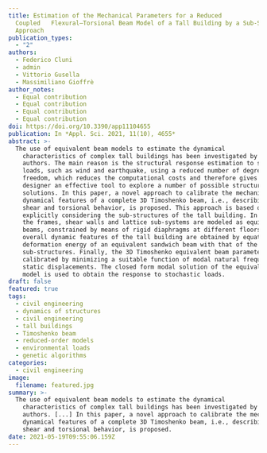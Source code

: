 ```yaml
---
title: Estimation of the Mechanical Parameters for a Reduced
  Coupled   Flexural–Torsional Beam Model of a Tall Building by a Sub-Structure
  Approach
publication_types:
  - "2"
authors:
  - Federico Cluni
  - admin
  - Vittorio Gusella
  - Massimiliano Gioffrè
author_notes:
  - Equal contribution
  - Equal contribution
  - Equal contribution
  - Equal contribution
doi: https://doi.org/10.3390/app11104655
publication: In *Appl. Sci. 2021, 11(10), 4655*
abstract: >-
  The use of equivalent beam models to estimate the dynamical
    characteristics of complex tall buildings has been investigated by several
    authors. The main reason is the structural response estimation to stochastic
    loads, such as wind and earthquake, using a reduced number of degrees of
    freedom, which reduces the computational costs and therefore gives the
    designer an effective tool to explore a number of possible structural
    solutions. In this paper, a novel approach to calibrate the mechanical and
    dynamical features of a complete 3D Timoshenko beam, i.e., describing bending,
    shear and torsional behavior, is proposed. This approach is based on
    explicitly considering the sub-structures of the tall building. In particular,
    the frames, shear walls and lattice sub-systems are modeled as equivalent
    beams, constrained by means of rigid diaphragms at different floors. The
    overall dynamic features of the tall building are obtained by equating the
    deformation energy of an equivalent sandwich beam with that of the selected
    sub-structures. Finally, the 3D Timoshenko equivalent beam parameters are
    calibrated by minimizing a suitable function of modal natural frequencies and
    static displacements. The closed form modal solution of the equivalent beam
    model is used to obtain the response to stochastic loads.
draft: false
featured: true
tags:
  - civil engineering
  - dynamics of structures
  - civil engineering
  - tall buildings
  - Timoshenko beam
  - reduced-order models
  - environmental loads
  - genetic algorithms
categories:
  - civil engineering
image:
  filename: featured.jpg
summary: >-
  The use of equivalent beam models to estimate the dynamical
    characteristics of complex tall buildings has been investigated by several
    authors. [...] In this paper, a novel approach to calibrate the mechanical and
    dynamical features of a complete 3D Timoshenko beam, i.e., describing bending,
    shear and torsional behavior, is proposed.
date: 2021-05-19T09:55:06.159Z
---
```


